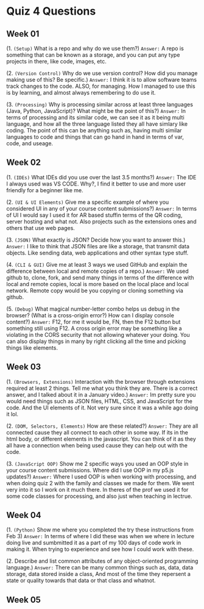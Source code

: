 # Quiz 4 Questions


## Week 01

(1. `(Setup)` What is a repo and why do we use them?) `Answer:` A repo is something that can be known as a storage, and you can put any type projects in there, like code, images, etc. 

(2. `(Version Control)` Why do we use version control? How did you manage making use of this? Be specific.) `Answer:` I think it is to allow software teams track changes to the code. ALSO, for managing. How I managed to use this is by learning, and almost always remembering to do use it. 

(3. `(Processing)` Why is processing similar across at least three languages (Java, Python, JavaScript)? What might be the point of this?) `Answer:` In terms of processing and its similar code, we can see it as it being multi language, and how all the three language listed they all have simlary like coding. The point of this can be anything such as, having multi similar languages to code and things that can go hand in hand in terms of var, code, and useage. 

## Week 02

(1. `(IDEs)` What IDEs did you use over the last 3.5 months?) `Answer:` The IDE I always used was VS CODE. Why?, I find it better to use and more user friendly for a beginner like me.

(2. `(UI & UI Elements)` Give me a specific example of where you considered UI in any of your course content submissions?)  `Answer:` In terms of UI I would say I used it for AR based stuffin terms of the QR coding, server hosting and what not. Also projects such as the extensions ones and others that use web pages. 

(3. `(JSON)` What exactly is JSON? Decide how you want to answer this.) `Answer:` I like to think that JSON files are like a storage, that transmit data objects. Like sending data, web applications and other syntax type stuff.  

(4. `(CLI & GUI)` Give me at least 3 ways we used GitHub and explain the difference between local and remote copies of a repo.) `Answer:` We used github to, clone, fork, and send many things in terms of the difference with local and remote copies, local is more based on the local place and local network. Remote copy would be you copying or cloning something via github.

(5. `(Debug)` What magical number-letter combo helps us debug in the browser? (What is a cross-origin error?) How can I display console content?) `Answer:` F12, for me it would be, FN, then the F12 button but something still using F12. A cross origin error may be something like a violating in the CORS security that not allowing whatever your doing. You can also display things in many by right clicking all the time and picking things like elements. 

## Week 03

(1. `(Browsers, Extensions)` Interaction with the browser through extensions required at least 2 things. Tell me what you think they are. There is a correct answer, and I talked about it in a January video.) `Answer:` Im pretty sure you would need things such as JSON files, HTML, CSS, and JavaScript for the code. And the UI elements of it. Not very sure since it was a while ago doing it lol. 

(2. `(DOM, Selectors, Elements)` How are these related?) `Answer:` They are all connected cause they all connect to each other in some way. If its in the html body, or different elements in the javascript. You can think of it as they all have a connection when being used cause they can help out with the code. 

(3. `(JavaScript OOP)` Show me 2 specific ways you used an OOP style in your course content submissions. Where did I use OOP in my p5.js updates?) `Answer:` Where I used OOP is when working with processing, and when doing quiz 2 with the family and classes we made for them. We went very into it so I work on it much there. In theres of the prof we used it for some code classes for processing, and also just when teaching in lectrue. 

## Week 04

(1. `(Python)` Show me where you completed the try these instructions from Feb 3) `Answer:` In terms of where I did these was when we where in lecture doing live and sumbmitted it as a part of my 100 days of code work in making it. When trying to experience and see how I could work with these. 

(2. Describe and list common attributes of any object-oriented programming language.) `Answer:` There can be many common things such as, data, data storage, data stored inside a class, And most of the time they repersent a state or quality towards that data or that class and whatnot. 

## Week 05






































